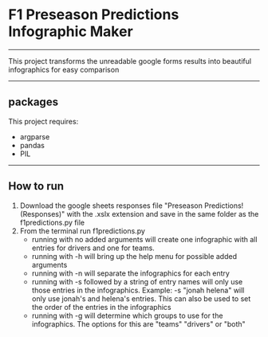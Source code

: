 # F1 Preseason Predictions Infographic Maker
***
This project transforms the unreadable google forms results into beautiful infographics for easy comparison
***
## packages
This project requires: 

* argparse
* pandas
* PIL
***
## How to run
1. Download the google sheets responses file "Preseason Predictions! (Responses)" with the .xslx extension and save in the same folder as the f1predictions.py file
2. From the terminal run f1predictions.py 
    * running with no added arguments will create one infographic with all entries for drivers and one for teams. 
    * running with -h will bring up the help menu for possible added arguments
    * running with -n will separate the infographics for each entry
    * running with -s followed by a string of entry names will only use those entries in the infographics. Example: -s "jonah helena" will only use jonah's and helena's entries. This can also be used to set the order of the entries in the infographics
    * running with -g will determine which groups to use for the infographics. The options for this are "teams" "drivers" or "both"